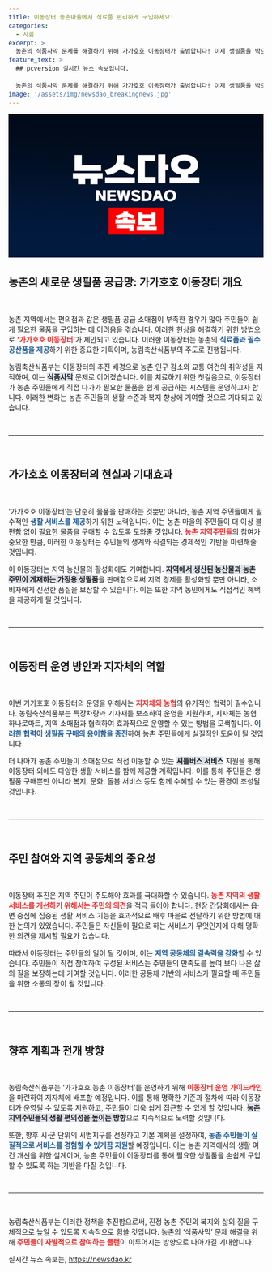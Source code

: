 ```yaml
---
title: 이동장터 농촌마을에서 식료품 편리하게 구입하세요!
categories:
  - 사회
excerpt: >
  농촌의 식품사막 문제를 해결하기 위해 가가호호 이동장터가 출범합니다! 이제 생필품을 밖으로 나가지 않고도 손쉽게 구입할 수 있는 기회를 제공합니다. 정부와 지자체의 협력으로 농촌 주민들의 생활 편의가 한층 더 나아질 전망입니다.
feature_text: >
  ## pcversion 실시간 뉴스 속보입니다.

  농촌의 식품사막 문제를 해결하기 위해 가가호호 이동장터가 출범합니다! 이제 생필품을 밖으로 나가지 않고도 손쉽게 구입할 수 있는 기회를 제공합니다. 정부와 지자체의 협력으로 농촌 주민들의 생활 편의가 한층 더 나아질 전망입니다.
image: '/assets/img/newsdao_breakingnews.jpg'
---
```


<p><img src="/assets/img/newsdao_breakingnews.jpg" alt="pcversion 속보" /></p>

<h2 data-ke-size="size26">농촌의 새로운 생필품 공급망: 가가호호 이동장터 개요</h2>

<p data-ke-size="size16">&nbsp;</p>

<p>농촌 지역에서는 편의점과 같은 생필품 공급 소매점이 부족한 경우가 많아 주민들이 쉽게 필요한 물품을 구입하는 데 어려움을 겪습니다. 이러한 현상을 해결하기 위한 방법으로 <b><span style="color: #ee2323;">‘가가호호 이동장터’</span></b>가 제안되고 있습니다. 이러한 이동장터는 농촌의 <b><span style="color: #1a5490;">식료품과 필수 공산품을 제공</span></b>하기 위한 중요한 기획이며, 농림축산식품부의 주도로 진행됩니다.</p>

<p>농림축산식품부는 이동장터의 추진 배경으로 농촌 인구 감소와 교통 여건의 취약성을 지적하며, 이는 <b><span style="background-color: #21538527;">식품사막</span></b> 문제로 이어졌습니다. 이를 치료하기 위한 첫걸음으로, 이동장터가 농촌 주민들에게 직접 다가가 필요한 물품을 쉽게 공급하는 시스템을 운영하고자 합니다. 이러한 변화는 농촌 주민들의 생활 수준과 복지 향상에 기여할 것으로 기대되고 있습니다.</p>

<p data-ke-size="size16">&nbsp;</p>

<hr>

<p data-ke-size="size16">&nbsp;</p>

<h2 data-ke-size="size26">가가호호 이동장터의 현실과 기대효과</h2>

<p data-ke-size="size16">&nbsp;</p>

<p>‘가가호호 이동장터’는 단순히 물품을 판매하는 것뿐만 아니라, 농촌 지역 주민들에게 필수적인 <b><span style="color: #1a5490;">생활 서비스를 제공</span></b>하기 위한 노력입니다. 이는 농촌 마을의 주민들이 더 이상 불편함 없이 필요한 물품을 구매할 수 있도록 도와줄 것입니다. <b><span style="color: #ee2323;">농촌 지역주민들</span></b>의 참여가 중요한 만큼, 이러한 이동장터는 주민들의 생계와 직결되는 경제적인 기반을 마련해줄 것입니다.</p>

<p>이 이동장터는 지역 농산물의 활성화에도 기여합니다. <b><span style="background-color: #21538527;">지역에서 생산된 농산물과 농촌 주민이 게재하는 가정용 생필품</span></b>을 판매함으로써 지역 경제를 활성화할 뿐만 아니라, 소비자에게 신선한 품질을 보장할 수 있습니다. 이는 또한 지역 농민에게도 직접적인 혜택을 제공하게 될 것입니다.</p>

<p data-ke-size="size16">&nbsp;</p>

<hr>

<p data-ke-size="size16">&nbsp;</p>

<h2 data-ke-size="size26">이동장터 운영 방안과 지자체의 역할</h2>

<p data-ke-size="size16">&nbsp;</p>

<p>이번 가가호호 이동장터의 운영을 위해서는 <b><span style="color: #ee2323;">지자체와 농협</span></b>의 유기적인 협력이 필수입니다. 농림축산식품부는 특장차량과 기자재를 보조하여 운영을 지원하며, 지자체는 농협 하나로마트, 지역 소매점과 협력하여 효과적으로 운영할 수 있는 방법을 모색합니다. <b><span style="color: #1a5490;">이러한 협력이 생필품 구매의 용이함을 증진</span></b>하여 농촌 주민들에게 실질적인 도움이 될 것입니다.</p>

<p>더 나아가 농촌 주민들이 소매점으로 직접 이동할 수 있는 <b><span style="background-color: #21538527;">셔틀버스 서비스</span></b> 지원을 통해 이동장터 외에도 다양한 생활 서비스를 함께 제공할 계획입니다. 이를 통해 주민들은 생필품 구매뿐만 아니라 복지, 문화, 돌봄 서비스 등도 함께 수혜할 수 있는 환경이 조성될 것입니다.</p>

<p data-ke-size="size16">&nbsp;</p>

<hr>

<p data-ke-size="size16">&nbsp;</p>

<h2 data-ke-size="size26">주민 참여와 지역 공동체의 중요성</h2>

<p data-ke-size="size16">&nbsp;</p>

<p>이동장터 추진은 지역 주민이 주도해야 효과를 극대화할 수 있습니다. <b><span style="color: #ee2323;">농촌 지역의 생활 서비스를 개선하기 위해서는 주민의 의견</span></b>을 적극 들어야 합니다. 현장 간담회에서는 읍·면 중심에 집중된 생활 서비스 기능을 효과적으로 배후 마을로 전달하기 위한 방법에 대한 논의가 있었습니다. 주민들은 자신들이 필요로 하는 서비스가 무엇인지에 대해 명확한 의견을 제시할 필요가 있습니다.</p>

<p>따라서 이동장터는 주민들의 일이 될 것이며, 이는 <b><span style="color: #1a5490;">지역 공동체의 결속력을 강화</span></b>할 수 있습니다. 주민들이 직접 참여하여 구성된 서비스는 주민들의 만족도를 높여 보다 나은 삶의 질을 보장하는데 기여할 것입니다. 이러한 공동체 기반의 서비스가 필요할 때 주민들을 위한 소통의 장이 될 것입니다.</p>

<p data-ke-size="size16">&nbsp;</p>

<hr>

<p data-ke-size="size16">&nbsp;</p>

<h2 data-ke-size="size26">향후 계획과 전개 방향</h2>

<p data-ke-size="size16">&nbsp;</p>

<p>농림축산식품부는 ‘가가호호 농촌 이동장터’를 운영하기 위해 <b><span style="color: #ee2323;">이동장터 운영 가이드라인</span></b>을 마련하여 지자체에 배포할 예정입니다. 이를 통해 명확한 기준과 절차에 따라 이동장터가 운영될 수 있도록 지원하고, 주민들이 더욱 쉽게 접근할 수 있게 할 것입니다. <b><span style="background-color: #21538527;">농촌 지역주민들의 생활 편의성을 높이는 방향</span></b>으로 지속적으로 노력할 것입니다.</p>

<p>또한, 향후 시·군 단위의 시범지구를 선정하고 기본 계획을 설정하여, <b><span style="color: #1a5490;">농촌 주민들이 실질적으로 서비스를 경험할 수 있게끔 지원</span></b>할 예정입니다. 이는 농촌 지역에서의 생활 여건 개선을 위한 설계이며, 농촌 주민들이 이동장터를 통해 필요한 생필품을 손쉽게 구입할 수 있도록 하는 기반을 다질 것입니다.</p>

<p data-ke-size="size16">&nbsp;</p>

<hr>

<p data-ke-size="size16">&nbsp;</p> 

<p>농림축산식품부는 이러한 정책을 추진함으로써, 진정 농촌 주민의 복지와 삶의 질을 구체적으로 높일 수 있도록 지속적으로 힘쓸 것입니다. 농촌의 ‘식품사막’ 문제 해결을 위해 <b><span style="color: #ee2323;">주민들이 자발적으로 참여하는 플랜</span></b>이 이루어지는 방향으로 나아가길 기대합니다.</p>
실시간 뉴스 속보는, <a href="https://newsdao.kr" rel="dofollow">https://newsdao.kr</a>


